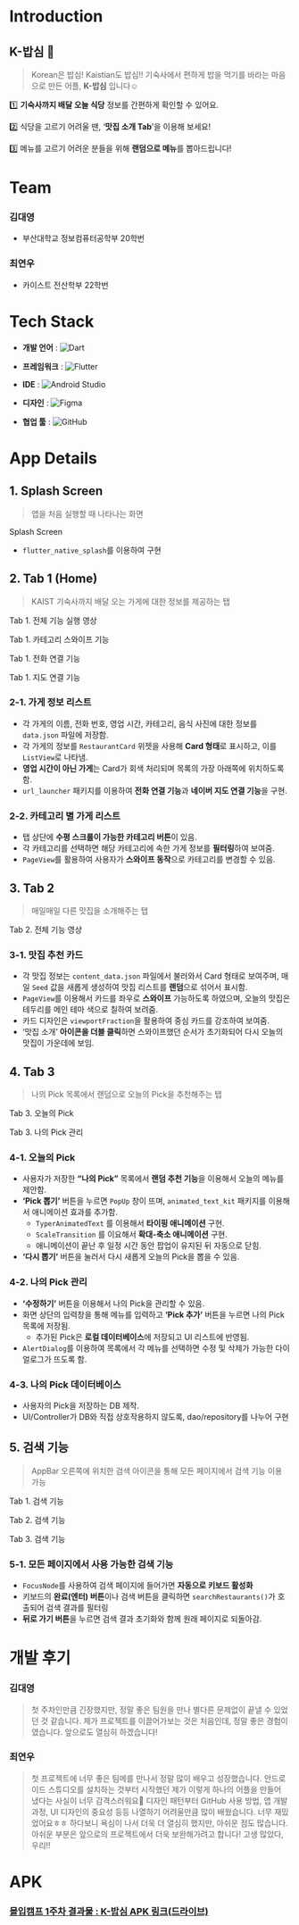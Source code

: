 # Introduction

## K-밥심 🍚

> Korean은 밥심! Kaistian도 밥심!!
기숙사에서 편하게 밥을 먹기를 바라는 마음으로 만든 어플, **K-밥심** 입니다☺️
> 

1️⃣ **기숙사까지 배달 오늘 식당** 정보를 간편하게 확인할 수 있어요. 

2️⃣ 식당을 고르기 어려울 땐, ‘**맛집 소개 Tab**’을 이용해 보세요!

3️⃣ 메뉴를 고르기 어려운 분들을 위해 **랜덤으로 메뉴**를 뽑아드립니다!

# Team

### 김대영 

<!-- TODO : 김대영 사진 -->

- 부산대학교 정보컴퓨터공학부 20학번

### 최연우  

<!-- TODO : 최연우 사진 -->

- 카이스트 전산학부 22학번

# Tech Stack

- **개발 언어** : ![Dart](https://img.shields.io/badge/Dart-0175C2?style=for-the-badge&logo=dart&logoColor=white)

- **프레임워크** : ![Flutter](https://img.shields.io/badge/Flutter-02569B?style=for-the-badge&logo=flutter&logoColor=white)

- **IDE** : ![Android Studio](https://img.shields.io/badge/Android_Studio-3DDC84?style=for-the-badge&logo=android-studio&logoColor=white)

- **디자인** : ![Figma](https://img.shields.io/badge/Figma-F24E1E?style=for-the-badge&logo=figma&logoColor=white)

- **협업 툴** : ![GitHub](https://img.shields.io/badge/GitHub-181717?style=for-the-badge&logo=github&logoColor=white)

# App Details


## 1. Splash Screen

> 앱을 처음 실행할 때 나타나는 화면
> 

<!-- 스플래쉬 화면 영상 삽입 -->

Splash Screen

- `flutter_native_splash`를 이용하여 구현

## 2. Tab 1 (Home)

> KAIST 기숙사까지 배달 오는 가게에 대한 정보를 제공하는 탭
> 

<!-- 전체 기능 실행 영상 삽입 -->

Tab 1. 전체 기능 실행 영상

<!-- 카테고리 스와이프 기능 영상 삽입 -->

Tab 1. 카테고리 스와이프 기능

<!-- 전화 연결 기능 영상 삽입 -->

Tab 1. 전화 연결 기능

<!-- 지도 연결 기능 영상 삽입 -->

Tab 1. 지도 연결 기능

### 2-1. 가게 정보 리스트

- 각 가게의 이름, 전화 번호, 영업 시간, 카테고리, 음식 사진에 대한 정보를 `data.json` 파일에 저장함.
- 각 가게의 정보를 `RestaurantCard` 위젯을 사용해 **Card 형태**로 표시하고, 이를 `ListView`로 나타냄.
- **영업 시간이 아닌 가게**는 Card가 회색 처리되며 목록의 가장 아래쪽에 위치하도록 함.
- `url_launcher` 패키지를 이용하여 **전화 연결 기능**과 **네이버 지도 연결 기능**을 구현.

### 2-2. 카테고리 별 가게 리스트

- 탭 상단에 **수평 스크롤이 가능한 카테고리 버튼**이 있음.
- 각 카테고리를 선택하면 해당 카테고리에 속한 가게 정보를 **필터링**하여 보여줌.
- `PageView`를 활용하여 사용자가 **스와이프 동작**으로 카테고리를 변경할 수 있음.

## 3. Tab 2

> 매일매일 다른 맛집을 소개해주는 탭
> 

<!-- 전체 기능 영상 삽입 -->

Tab 2. 전체 기능 영상

### 3-1. 맛집 추천 카드

- 각 맛집 정보는 `content_data.json` 파일에서 불러와서 Card 형태로 보여주며, 매일 `Seed` 값을 새롭게 생성하여 맛집 리스트를 **랜덤**으로 섞어서 표시함.
- `PageView`를 이용해서 카드를 좌우로 **스와이프** 가능하도록 하였으며, 오늘의 맛집은 테두리를 메인 테마 색으로 칠하여 보려줌.
- 카드 디자인은 `viewportFraction`을 활용하여 중심 카드를 강조하여 보여줌.
- ‘맛집 소개’ **아이콘을 더블 클릭**하면 스와이프했던 순서가 초기화되어 다시 오늘의 맛집이 가운데에 보임.

## 4. Tab 3

> 나의 Pick 목록에서 랜덤으로 오늘의 Pick을 추천해주는 탭
> 

<!-- 오늘의 Pick 영상 삽입 -->

Tab 3. 오늘의 Pick 

<!-- 나의 Pick 관리 영상 삽입 -->

Tab 3. 나의 Pick 관리

### 4-1. 오늘의 Pick

- 사용자가 저장한 **“나의 Pick”** 목록에서 **랜덤 추천 기능**을 이용해서 오늘의 메뉴를 제안함.
- **‘Pick 뽑기’** 버튼을 누르면 `PopUp` 창이 뜨며, `animated_text_kit` 패키지를 이용해서 애니메이션 효과를 추가함.
    - `TyperAnimatedText` 를 이용해서 **타이핑 애니메이션** 구현.
    - `ScaleTransition` 를 이요해서 **확대-축소 애니메이션** 구현.
    - 애니메이션이 끝난 후 일정 시간 동안 팝업이 유지된 뒤 자동으로 닫힘.
- **‘다시 뽑기’** 버튼을 눌러서 다시 새롭게 오늘의 Pick을 뽑을 수 있음.

### 4-2. 나의 Pick 관리

- **‘수정하기’** 버튼을 이용해서 나의 Pick을 관리할 수 있음.
- 화면 상단의 입력창을 통해 메뉴를 입력하고 **‘Pick 추가’** 버튼을 누르면 나의 Pick 목록에 저장됨.
    - 추가된 Pick은 **로컬 데이터베이스**에 저장되고 UI 리스트에 반영됨.
- `AlertDialog`를 이용하여 목록에서 각 메뉴를 선택하면 수정 및 삭제가 가능한 다이얼로그가 뜨도록 함.

### 4-3. 나의 Pick 데이터베이스

- 사용자의 Pick을 저장하는 DB 제작.
- UI/Controller가 DB와 직접 상호작용하지 않도록, dao/repository를 나누어 구현

## 5. 검색 기능

> AppBar 오른쪽에 위치한 검색 아이콘을 통해 모든 페이지에서 검색 기능 이용 가능
> 

<!-- Tab 1. 검색 기능 영상 삽입 -->

Tab 1. 검색 기능

<!-- Tab 2. 검색 기능 영상 삽입 -->

Tab 2. 검색 기능

<!-- Tab 3. 검색 기능 영상 삽입 -->

Tab 3. 검색 기능

### 5-1. 모든 페이지에서 사용 가능한 검색 기능

- `FocusNode`를 사용하여 검색 페이지에 들어가면 **자동으로 키보드 활성화**
- 키보드의 **완료(엔터) 버튼**이나 검색 버튼을 클릭하면 `searchRestaurants()`가 호출되어 검색 결과를 필터링
- **뒤로 가기 버튼**을 누르면 검색 결과 초기화와 함께 원래 페이지로 되돌아감.

# 개발 후기

### 김대영 

> 첫 주차인만큼 긴장했지만, 정말 좋은 팀원을 만나 별다른 문제없이 끝낼 수 있었던 것 같습니다. 제가 프로젝트를 이끌어가보는 것은 처음인데, 정말 좋은 경험이였습니다. 앞으로도 열심히 하겠습니다!
> 

### 최연우 

> 첫 프로젝트에 너무 좋은 팀메를 만나서 정말 많이 배우고 성장했습니다. 안드로이드 스튜디오를 설치하는 것부터 시작했던 제가 이렇게 하나의 어플을 만들어 냈다는 사실이 너무 감격스러워요🥹 디자인 패턴부터 GitHub 사용 방법, 앱 개발 과정, UI 디자인의 중요성 등등 나열하기 어려울만큼 많이 배웠습니다. 너무 재밌었어요ㅎㅎ 하다보니 욕심이 나서 더욱 더 열심히 했지만, 아쉬운 점도 많습니다. 아쉬운 부분은 앞으로의 프로젝트에서 더욱 보완해가려고 합니다! 고생 많았다, 우리!!
> 

# APK

### [몰입캠프 1주차 결과물 : K-밥심 APK 링크(드라이브)](https://drive.google.com/file/d/1xMsultFVEI1y8smuaOnttTTe9vUBIJdC/view?usp=sharing)